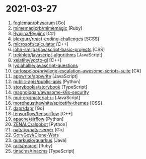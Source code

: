 # 2021-03-27

1. [fogleman/physarum](https://github.com/fogleman/physarum "Physarum polycephalum slime mold simulation") [Go]
2. [mimemagicrb/mimemagic](https://github.com/mimemagicrb/mimemagic "Mime type detection in ruby via file extension or file content") [Ruby]
3. [Ryujinx/Ryujinx](https://github.com/Ryujinx/Ryujinx "Experimental Nintendo Switch Emulator written in C#") [C#]
4. [alexgurr/react-coding-challenges](https://github.com/alexgurr/react-coding-challenges "A series of ReactJS coding challenges with a variety of difficulties.") [SCSS]
5. [microsoft/calculator](https://github.com/microsoft/calculator "Windows Calculator: A simple yet powerful calculator that ships with Windows") [C++]
6. [john-smilga/javascript-basic-projects](https://github.com/john-smilga/javascript-basic-projects "") [CSS]
7. [trekhleb/javascript-algorithms](https://github.com/trekhleb/javascript-algorithms "📝 Algorithms and data structures implemented in JavaScript with explanations and links to further readings") [JavaScript]
8. [xelatihy/yocto-gl](https://github.com/xelatihy/yocto-gl "Yocto/GL: Tiny C++ Libraries for Data-Driven Physically-based Graphics") [C++]
9. [lydiahallie/javascript-questions](https://github.com/lydiahallie/javascript-questions "A long list of (advanced) JavaScript questions, and their explanations ✨") 
10. [carlospolop/privilege-escalation-awesome-scripts-suite](https://github.com/carlospolop/privilege-escalation-awesome-scripts-suite "PEASS - Privilege Escalation Awesome Scripts SUITE (with colors)") [C#]
11. [appwrite/appwrite](https://github.com/appwrite/appwrite "Appwrite is a secure end-to-end backend server for Web, Mobile, and Flutter developers that is packaged as a set of Docker containers for easy deployment 🚀") [JavaScript]
12. [public-apis/public-apis](https://github.com/public-apis/public-apis "A collective list of free APIs such as http://ipstack.com, http://fixer.io/, https://numverify.com/, etc. for use in software and web development.") [Python]
13. [storybookjs/storybook](https://github.com/storybookjs/storybook "📓 The UI component explorer. Develop, document, & test React, Vue, Angular, Web Components, Ember, Svelte & more!") [TypeScript]
14. [magnologan/awesome-k8s-security](https://github.com/magnologan/awesome-k8s-security "A curated list for Awesome Kubernetes Security resources") 
15. [mui-org/material-ui](https://github.com/mui-org/material-ui "Material-UI is a simple and customizable component library to build faster, beautiful, and more accessible React applications. Follow your own design system, or start with Material Design.") [JavaScript]
16. [morpheusthewhite/spicetify-themes](https://github.com/morpheusthewhite/spicetify-themes "A community-driven collection of themes for Spicetify (https://github.com/khanhas/spicetify-cli)") [CSS]
17. [dapr/dapr](https://github.com/dapr/dapr "Dapr is a portable, event-driven, runtime for building distributed applications across cloud and edge.") [Go]
18. [tensorflow/tensorflow](https://github.com/tensorflow/tensorflow "An Open Source Machine Learning Framework for Everyone") [C++]
19. [apache/airflow](https://github.com/apache/airflow "Apache Airflow - A platform to programmatically author, schedule, and monitor workflows") [Python]
20. [ZENALC/algobot](https://github.com/ZENALC/algobot "Cryptocurrency trading bot with a graphical user interface.") [Python]
21. [nats-io/nats-server](https://github.com/nats-io/nats-server "High-Performance server for NATS, the cloud native messaging system.") [Go]
22. [GorvGoyl/Clone-Wars](https://github.com/GorvGoyl/Clone-Wars "100+ open-source clones of popular sites like Airbnb, Amazon, Instagram, Netflix, Tiktok, Spotify, Whatsapp, Youtube etc. See source code, demo links, tech stack, github stars.") 
23. [quarkusio/quarkus](https://github.com/quarkusio/quarkus "Quarkus: Supersonic Subatomic Java.") [Java]
24. [rails/marcel](https://github.com/rails/marcel "Find the mime type of files, examining file, filename and declared type") [Ruby]
25. [tinacms/tinacms](https://github.com/tinacms/tinacms "Tina is a open source editor to help building visual editing into React websites. Tina empowers developers to give their teams a contextual and intuitive editing experience without sacrificing code quality.") [TypeScript]
